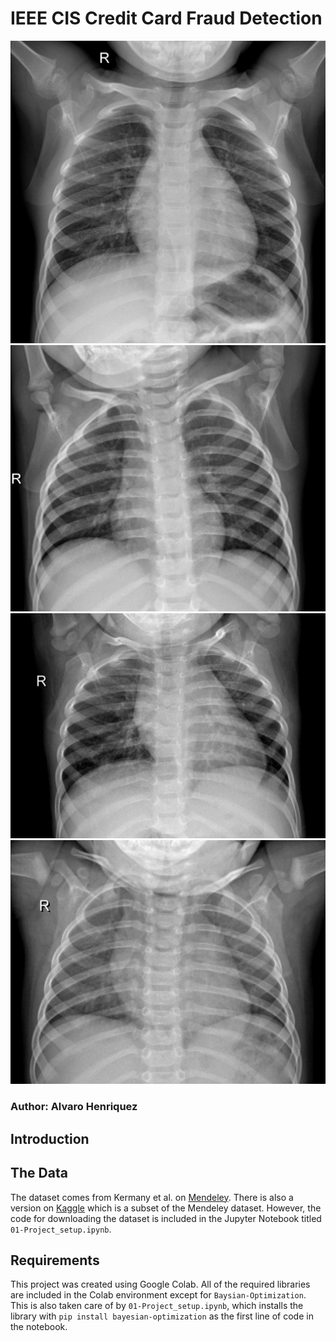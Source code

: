 # IEEE CIS Credit Card Fraud Detection
![chest-x-ray-01](sample_img/NORMAL-179015-0001.jpeg)![chest-x-ray-02](sample_img/NORMAL-183773-0001.jpeg)![chest-x-ray-02](sample_img/NORMAL-202916-0003.jpeg)![chest-x-ray-02](sample_img/NORMAL-87870-0001.jpeg)
### Author: Alvaro Henriquez
## Introduction


## The Data
The dataset comes from Kermany et al. on [Mendeley](https://data.mendeley.com/datasets/rscbjbr9sj/3). There is also a version on [Kaggle](https://www.kaggle.com/paultimothymooney/chest-xray-pneumonia) which is a subset of the Mendeley dataset. However, the code for downloading the dataset is included in the Jupyter Notebook titled `01-Project_setup.ipynb`.

## Requirements
This project was created using Google Colab. All of the required libraries are included in the Colab environment except for `Baysian-Optimization`. This is also taken care of by `01-Project_setup.ipynb`, which installs the library with `pip install bayesian-optimization` as the first line of code in the notebook.

